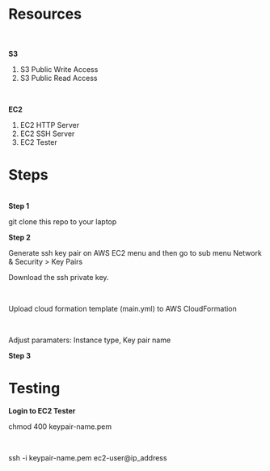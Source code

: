 <h1> <b> Resources </b> </h1> <br> 
<br>
<b>S3</b> <br>

1. S3 Public Write Access <br>
2. S3 Public Read Access <br>

<br>

<b>EC2</b> <br>

1. EC2 HTTP Server <br>
2. EC2 SSH Server <br>
3. EC2 Tester <br>

<h1> Steps </h1>
<br>
<b>Step 1</b> <br>

git clone this repo to your laptop

<b>Step 2</b> <br>

Generate ssh key pair on AWS EC2 menu and then go to sub menu Network & Security > Key Pairs

Download the ssh private key.

<br>

Upload cloud formation template (main.yml) to AWS CloudFormation

<br>

Adjust paramaters: Instance type, Key pair name

<b>Step 3</b> <br>


<h1> Testing </h1>

<b> Login to EC2 Tester </b>

chmod 400 keypair-name.pem

<br>

ssh -i keypair-name.pem ec2-user@ip_address

<br>



